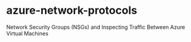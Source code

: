 # azure-network-protocols
Network Security Groups (NSGs) and Inspecting Traffic Between Azure Virtual Machines

